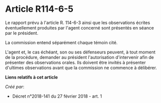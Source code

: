 # Article R114-6-5

Le rapport prévu à l'article R. 114-6-3 ainsi que les observations écrites éventuellement produites par l'agent concerné sont
présentés en séance par le président.

La commission entend séparément chaque témoin cité.

L'agent et, le cas échéant, son ou ses défenseurs peuvent, à tout moment de la procédure, demander au président
l'autorisation d'intervenir afin de présenter des observations orales. Ils doivent être invités à présenter d'ultimes
observations avant que la commission ne commence à délibérer.

**Liens relatifs à cet article**

_Créé par_:

  - Décret n°2018-141 du 27 février 2018 - art. 1

